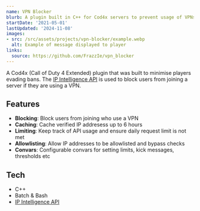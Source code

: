 ```yaml
---
name: VPN Blocker
blurb: A plugin built in C++ for Cod4x servers to prevent usage of VPNs through an API
startDate: '2021-05-01'
lastUpdated: '2024-11-08'
images:
- src: /src/assets/projects/vpn-blocker/example.webp
  alt: Example of message displayed to player
links:
  source: https://github.com/FrazzIe/vpn_blocker
---
```


A Cod4x (Call of Duty 4 Extended) plugin that was built to minimise players evading bans. The [IP Intelligence API](https://getipintel.net/) is used to block users from joining a server if they are using a VPN.

## Features

- **Blocking**: Block users from joining who use a VPN
- **Caching**: Cache verified IP addresess up to 6 hours
- **Limiting**: Keep track of API usage and ensure daily request limit is not met
- **Allowlisting**: Allow IP addresses to be allowlisted and bypass checks
- **Convars**: Configurable convars for setting limits, kick messages, thresholds etc

## Tech

- C++
- Batch & Bash
- [IP Intelligence API](https://getipintel.net/)